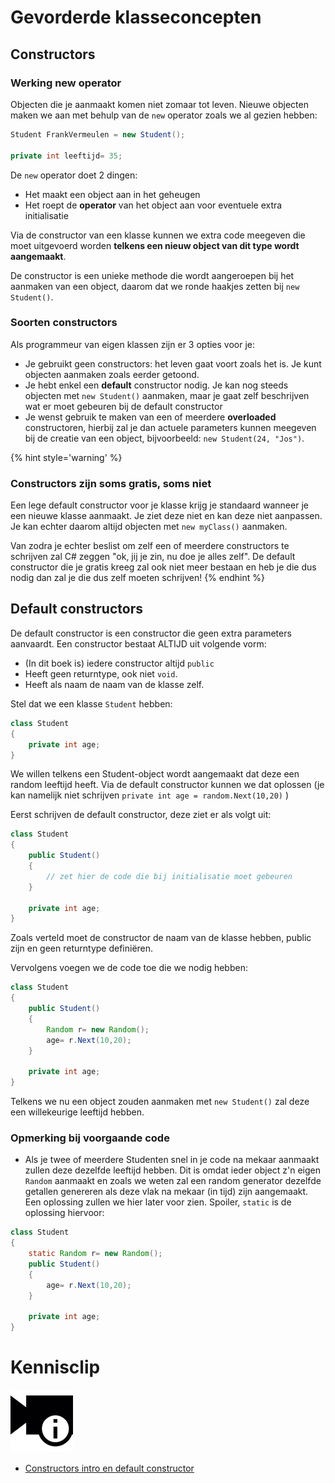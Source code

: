 # Gevorderde klasseconcepten

## Constructors

### Werking new operator
Objecten die je aanmaakt komen niet zomaar tot leven. Nieuwe objecten maken we aan met behulp van de ``new`` operator zoals we al gezien hebben:

```java
Student FrankVermeulen = new Student();

private int leeftijd= 35;
```

 De ``new`` operator doet 2 dingen:

* Het maakt een object aan in het geheugen
* Het roept de **operator** van het object aan voor eventuele extra initialisatie

Via de constructor van een klasse kunnen we extra code meegeven die moet uitgevoerd worden **telkens een nieuw object van dit type wordt aangemaakt**.

De constructor is een unieke methode die wordt aangeroepen bij het aanmaken van een object, daarom dat we ronde haakjes zetten bij ``new Student()``.

### Soorten constructors

Als programmeur van eigen klassen zijn er 3 opties voor je:

* Je gebruikt geen constructors: het leven gaat voort zoals het is. Je kunt objecten aanmaken zoals eerder getoond.
* Je hebt enkel een **default** constructor nodig. Je kan nog steeds objecten met ``new Student()`` aanmaken, maar je gaat zelf beschrijven wat er moet gebeuren bij de default constructor
* Je wenst gebruik te maken van een of meerdere **overloaded** constructoren, hierbij zal je dan actuele parameters kunnen meegeven bij de creatie van een object, bijvoorbeeld: ``new Student(24, "Jos")``.


{% hint style='warning' %}
### Constructors zijn soms gratis, soms niet

Een lege default constructor voor je klasse krijg je standaard wanneer je een nieuwe klasse aanmaakt. Je ziet deze niet en kan deze niet aanpassen. Je kan echter daarom altijd objecten met ``new myClass()`` aanmaken.

Van zodra je echter beslist om zelf een of meerdere constructors te schrijven zal C# zeggen "ok, jij je zin, nu doe je alles zelf". De default constructor die je gratis kreeg zal ook niet meer bestaan en heb je die dus nodig dan zal je die dus zelf moeten schrijven!
{% endhint %}


## Default constructors

De default constructor is een constructor die geen extra parameters aanvaardt. Een constructor bestaat ALTIJD uit volgende vorm:

* (In dit boek is) iedere constructor altijd ``public``
* Heeft geen returntype, ook niet ``void``.
* Heeft als naam de naam van de klasse zelf.

Stel dat we een klasse ``Student`` hebben:

```java
class Student
{
    private int age;
}

```

We willen telkens een Student-object wordt aangemaakt dat deze een random leeftijd heeft. Via de default constructor kunnen we dat oplossen (je kan namelijk niet schrijven ``private int age = random.Next(10,20)`` )

Eerst schrijven de default constructor, deze ziet er als volgt uit:

```java
class Student
{
    public Student()
    {
        // zet hier de code die bij initialisatie moet gebeuren
    }

    private int age;
}

```

Zoals verteld moet de constructor de naam van de klasse hebben, public zijn en geen returntype definiëren.

Vervolgens voegen we de code toe die we nodig hebben:

```java
class Student
{
    public Student()
    {
        Random r= new Random();
        age= r.Next(10,20);
    }

    private int age;
}

```


Telkens we nu een object zouden aanmaken met ``new Student()`` zal deze een willekeurige leeftijd hebben.

### Opmerking bij voorgaande code

* Als je twee of meerdere Studenten snel in je code na mekaar aanmaakt zullen deze dezelfde leeftijd hebben. Dit is omdat ieder object z'n eigen ``Random`` aanmaakt en zoals we weten zal een random generator dezelfde getallen genereren als deze vlak na mekaar (in tijd) zijn aangemaakt. Een oplossing zullen we hier later voor zien. Spoiler, ``static`` is de oplossing hiervoor:

```java
class Student
{
    static Random r= new Random();
    public Student()
    {
        age= r.Next(10,20);
    }

    private int age;
}

```

<!---NOBOOKSTART--->
# Kennisclip
![](../assets/infoclip.png)
* [Constructors intro en default constructor](https://ap.cloud.panopto.eu/Panopto/Pages/Viewer.aspx?id=8d9b4ad8-2732-47e7-8972-ab7a00935196)
<!---NOBOOKEND--->

